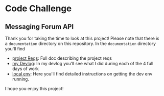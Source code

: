 # Code Challenge
## Messaging Forum API

Thank you for taking the time to look at this project! Please note that there
is a `documentation` directory on this repository. In the `documentation` directory
you'll find
* [project Reqs](./documentation/laravel-message-board-api.md): Full doc describing
  the project reqs
* [my Devlog](./documentation/devlog/log.md): In my devlog you'll see what I did during
  each of the 4 full days of work
* [local env](./documentation/deploy/local.md): Here you'll find detailed instructions
  on getting the dev env running.

  
I hope you enjoy this project!
